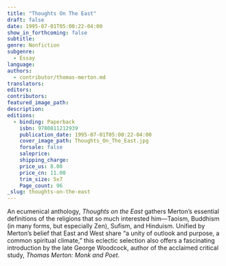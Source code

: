 ```yaml
---
title: "Thoughts On The East"
draft: false
date: 1995-07-01T05:00:22-04:00
show_in_forthcoming: false
subtitle:
genre: Nonfiction
subgenre:
  - Essay
language:
authors:
  - contributor/thomas-merton.md
translators:
editors:
contributors:
featured_image_path:
description:
editions:
  - binding: Paperback
    isbn: 9780811212939
    publication_date: 1995-07-01T05:00:22-04:00
    cover_image_path: Thoughts_On_The_East.jpg
    forsale: false
    saleprice:
    shipping_charge:
    price_us: 8.00
    price_cn: 11.00
    trim_size: 5x7
    Page_count: 96
_slug: thoughts-on-the-east
---
```


An ecumenical anthology, _Thoughts on the East_ gathers Merton’s essential definitions of the religions that so much interested him—Taoism, Buddhism (in many forms, but especially Zen), Sufism, and Hinduism. Unified by Merton’s belief that East and West share “a unity of outlook and purpose, a common spiritual climate,” this eclectic selection also offers a fascinating introduction by the late George Woodcock, author of the acclaimed critical study, _Thomas Merton: Monk and Poet_.

